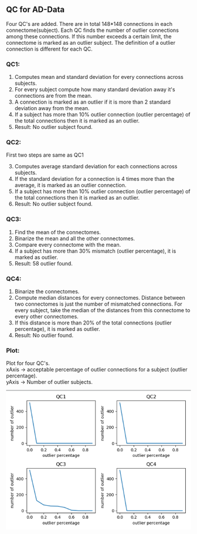 ## QC for AD-Data

Four QC's are added. There are in total 148*148 connections in each connectome(subject). Each QC finds the number of outlier connections among these connections.
If this number exceeds a certain limit, the connectome is marked as an outlier subject. The definition of a outlier connection is different for each QC.

### QC1:
1. Computes mean and standard deviation for every connections across subjects.
2. For every subject compute how many standard deviation away it's connections are from the mean.
3. A connection is marked as an outlier if it is more than 2 standard deviation away from the mean.
4. If a subject has more than 10% outlier connection (outlier percentage) of the total connections then it is marked as an outlier.
5. Result: No outlier subject found.

### QC2:
First two steps are same as QC1

3. Computes average standard deviation for each connections across subjects.
4. If the standard deviation for a connection is 4 times more than the average, it is marked as an outlier connection.
5. If a subject has more than 10% outlier connection (outlier percentage) of the total connections then it is marked as an outlier.
6. Result: No outlier subject found.

### QC3:
1. Find the mean of the connectomes.
2. Binarize the mean and all the other connectomes.
3. Compare every connectome with the mean.
4. If a subject has more than 30% mismatch (outlier percentage), it is marked as outlier.
5. Result: 58 outlier found.

### QC4:
1. Binarize the connectomes.
2. Compute median distances for every connectomes. Distance between two connectomes is just the number of mismatched connections. For every subject, take the median of the distances from this connectome to every other connectomes.
4. If this distance is more than 20% of the total connections (outlier percentage), it is marked as outlier.
5. Result: No outlier found.

### Plot:
Plot for four QC's.  
xAxis -> acceptable percentage of outlier connections for a subject (outlier percentage).  
yAxis -> Number of outlier subjects.  

![QC Plot](https://github.com/mturja-vf-ic-bd/Tractography_ADNI/blob/master/scripts/qc.png)
